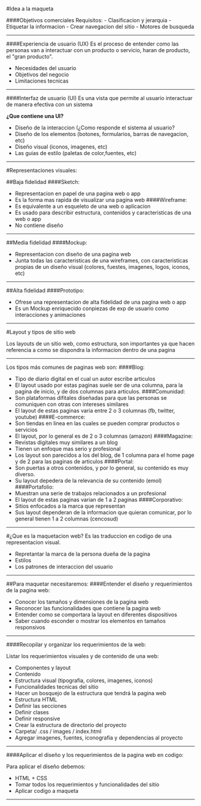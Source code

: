 #Idea a la maqueta

####Objetivos comerciales
   Requisitos:
    - Clasificacion y jerarquia
    - Etiquetar la informacion
    - Crear navegacion del sitio
    - Motores de busqueda

----------

 
####Experiencia de usuario (UX)
   Es el proceso de entender como las personas van a interactuar con un producto o servicio, haran de producto, el "gran producto".

 - Necesidades del usuario
 - Objetivos del negocio
 - Limitaciones tecnicas

----------


####Interfaz de usuario (UI)
   Es una vista que permite al usuario interactuar de manera efectiva con un sistema

 **¿Que contiene una UI?**

- Diseño de la interaccion (¿Como responde el sistema al usuario?
- Diseño de los elementos (botones, formularios, barras de navegacion, etc)
- Diseño visual (iconos, imagenes, etc)
- Las guias de estilo (paletas de color,fuentes, etc)

----------





#Representaciones visuales:

##Baja fidelidad
####Sketch: 
- Representacion en papel de una pagina web o app
- Es la forma mas rapida de visualizar una pagina web
####Wireframe:
- Es equivalente a un esqueleto de una web o aplicacion
- Es usado para describir estructura, contenidos y caracteristicas de una web o app
- No contiene diseño

----------


##Media fidelidad
####Mockup:
- Representacion con diseño de una pagina web
- Junta todas las caracteristicas de una wireframes, con caracteristicas propias de un diseño visual (colores, fuestes, imagenes, logos, iconos, etc)

----------


##Alta fidelidad
####Prototipo:
- Ofrese una representacion de alta fidelidad de una pagina web o app
- Es un Mockup enriquecido conpiezas de exp de usuario como interacciones y animaciones

----------



#Layout y tipos de sitio web

Los layouts de un sitio web, como estructura, son importantes ya que hacen referencia a como se dispondra la informacion dentro de una pagina

----------


Los tipos más comunes de paginas web son:
####Blog:
- Tipo de diario digital en el cual un autor escribe articulos
- El layout usado por estas paginas suele ser de una columna, para la pagina de inicio, y de dos columnas para articulos.
####Comunidad:
- Son plataformas difitales diseñadas para que las personas se comuniquen con otras con intereses similares
- El layout de estas paginas varia entre 2 o 3 columnas (fb, twitter, youtube)
####E-commerce:
- Son tiendas en linea en las cuales se pueden comprar productos o servicios
- El layout, por lo general es de 2 o 3 columnas (amazon)
####Magazine:
- Revistas digitales muy similares a un blog
- Tienen un enfoque mas serio y profesional
- Los layout son parecidos a los del blog, de 1 columna para el home page y de 2 para las paginas de articulos
####Portal:
- Son puertas a otros contenidos, y por lo general, su contenido es muy diverso.
- Su layout depedera de la relevancia de su contenido (emol)
####Portafolio:
- Muestran una serie de trabajos relacionados a un profesional
- El layout de estas paginas varian de 1 a 2 paginas
####Corporativo:
- Sitios enfocados a la marca que representan
- Sus layout dependeran de la informacion que quieran comunicar, por lo general tienen 1 a 2 columnas (cencosud)

----------


#¿Que es la maquetacion web?
Es las traduccion en codigo de una representacion visual.

- Repretantar la marca de la persona dueña de la pagina
- Estilos
- Los patrones de interaccion del usuario

----------


##Para maquetar necesitaremos:
####Entender el diseño y requerimientos de la pagina web:
- Conocer los tamaños y dimensiones de la pagina web
- Reconocer las funcionalidades que contiene la pagina web
- Entender como se comportara la layout en diferentes dispositivos
- Saber cuando esconder o mostrar los elementos en tamaños responsivos

----------

####Recopilar y organizar los requerimientos de la web:

Listar los requerimientos visuales y de contenido de una web:

- Componentes y layout
- Contenido
- Estructura visual (tipografia, colores, imagenes, iconos)
- Funcionalidades tecnicas del sitio
- Hacer un bosquejo de la estructura que tendrá la pagina web
- Estructura HTML
- Definir las secciones
- Definir clases
- Definir responsive
- Crear la estructura de directorio del proyecto
- Carpeta/ .css / images / index.html
- Agregar imagenes, fuentes, iconografia y dependencias al proyecto

----------

####Aplicar el diseño y los requerimientos de la pagina web en codigo:

Para aplicar el diseño debemos:

- HTML + CSS
- Tomar todos los requerimientos y funcionalidades del sitio
- Aplicar codigo a maqueta

----------










